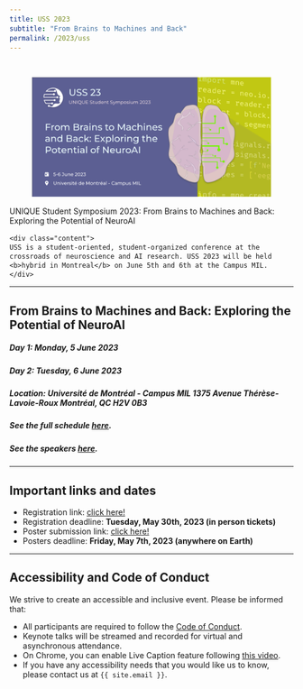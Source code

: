 ```yaml
---
title: USS 2023
subtitle: "From Brains to Machines and Back"
permalink: /2023/uss
---
```


<br>


<div class="card">
<div class="card-image">
    <figure class="image is-5by2">
    <img src="/assets/img/USS2023/banner.png" alt="USS 2023">
    </figure>
</div>
<div class="card-content">
    <div class="media">
    <div class="media-content">
        <p class="title is-4">UNIQUE Student Symposium 2023: From Brains to Machines and Back: Exploring the Potential of NeuroAI</p>
    </div>
    </div>

    <div class="content">
    USS is a student-oriented, student-organized conference at the crossroads of neuroscience and AI research. USS 2023 will be held <b>hybrid in Montreal</b> on June 5th and 6th at the Campus MIL.
    </div>
</div>
</div>

---

## From Brains to Machines and Back: Exploring the Potential of NeuroAI

##### Day 1: Monday, 5 June 2023
##### Day 2: Tuesday, 6 June 2023
##### Location: Université de Montréal - Campus MIL 1375 Avenue Thérèse-Lavoie-Roux Montréal, QC H2V 0B3
##### See the full schedule [here](schedule).
##### See the speakers [here](speakers).

---

## Important links and dates

* Registration link: <a href="https://www.eventbrite.ca/e/unique-student-symposium-2023-tickets-616558853127">click here!</a>
* Registration deadline: <b>Tuesday, May 30th, 2023 (in person tickets)</b>
* Poster submission link: <a href="https://docs.google.com/forms/d/e/1FAIpQLSctmU_gFOph1RYt1Tmv8BA0nUTaPnbgO0SJlvYxnKIgKZv4Rg/viewform">click here!</a>
* Posters deadline: <b>Friday, May 7th, 2023 (anywhere on Earth)</b>
<!-- * Registration is closed. Thanks for joining us! -->

<!-- ---

## Accepted Posters and Lightning Talks

Accepted submissions can be accessed <a href="/2023/posters-talks.html">here</a>.
-->

---

## Accessibility and Code of Conduct

We strive to create an accessible and inclusive event. Please be informed that:

- All participants are required to follow the [Code of Conduct](coc).
- Keynote talks will be streamed and recorded for virtual and asynchronous attendance.
- On Chrome, you can enable Live Caption feature following [this video](https://www.youtube.com/embed/KDP8a5s8yaU).
- If you have any accessibility needs that you would like us to know, please contact us at `{{ site.email }}`.

<!--
---
# The UNIQUE Student Symposium 2023 is coming soon!

## Reading list

The reading list will be posted [here](/2023/resources.html).

-->
